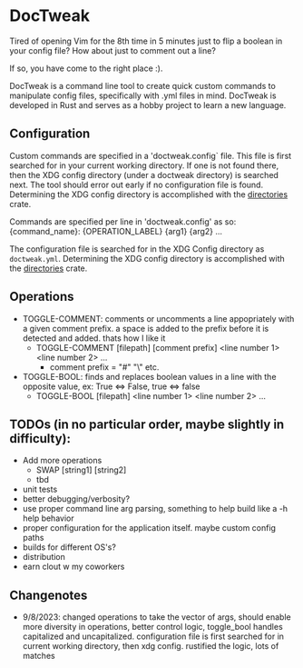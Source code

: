 # DocTweak

Tired of opening Vim for the 8th time in 5 minutes just to flip a boolean
in your config file? How about just to comment out a line?

If so, you have come to the right place :).

DocTweak is a command line tool to create quick custom commands to manipulate
config files, specifically with .yml files in mind. DocTweak is developed in Rust
and serves as a hobby project to learn a new language.

## Configuration
Custom commands are specified in a 'doctweak.config` file. This file is first
searched for in your current working directory. If one is not found there, then
the XDG config directory (under a doctweak directory) is searched next. The tool
should error out early if no configuration file is found. Determining the XDG
config directory is accomplished with the
[directories](https://docs.rs/directories/latest/directories/) crate.

Commands are specified per line in 'doctweak.config' as so:
{command_name}: {OPERATION_LABEL} {arg1} {arg2} ...

The configuration file is searched for in the XDG Config directory as `doctweak.yml`.
Determining the XDG config directory is accomplished with the
[directories](https://docs.rs/directories/latest/directories/) crate.

## Operations
- TOGGLE-COMMENT: comments or uncomments a line appopriately with a given comment prefix.
a space is added to the prefix before it is detected and added. thats how I like it
    - TOGGLE-COMMENT [filepath] [comment prefix] <line number 1> <line number 2> ...
        + comment prefix = "#" "\\" etc.
- TOGGLE-BOOL: finds and replaces boolean values in a line with the opposite
value, ex: True <=> False, true <=> false
    - TOGGLE-BOOL [filepath] <line number 1> <line number 2> ...

## TODOs (in no particular order, maybe slightly in difficulty):
- Add more operations
    - SWAP [string1] [string2]
    - tbd
- unit tests
- better debugging/verbosity?
- use proper command line arg parsing, something to help build like a -h help
behavior
- proper configuration for the application itself. maybe custom config paths
- builds for different OS's?
- distribution
- earn clout w my coworkers


## Changenotes

- 9/8/2023: changed operations to take the vector of args, should enable more diversity
in operations, better control logic, toggle_bool handles capitalized and uncapitalized.
configuration file is first searched for in current working directory, then xdg config.
rustified the logic, lots of matches
